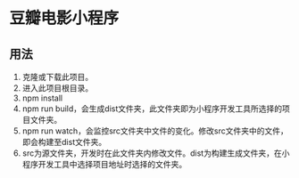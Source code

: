 # 豆瓣电影小程序
## 用法
1. 克隆或下载此项目。
2. 进入此项目根目录。
3. npm install
4. npm run build，会生成dist文件夹，此文件夹即为小程序开发工具所选择的项目文件夹。
5. npm run watch，会监控src文件夹中文件的变化。修改src文件夹中的文件，即会构建至dist文件夹。
6. src为源文件夹，开发时在此文件夹内修改文件。dist为构建生成文件夹，在小程序开发工具中选择项目地址时选择的文件夹。